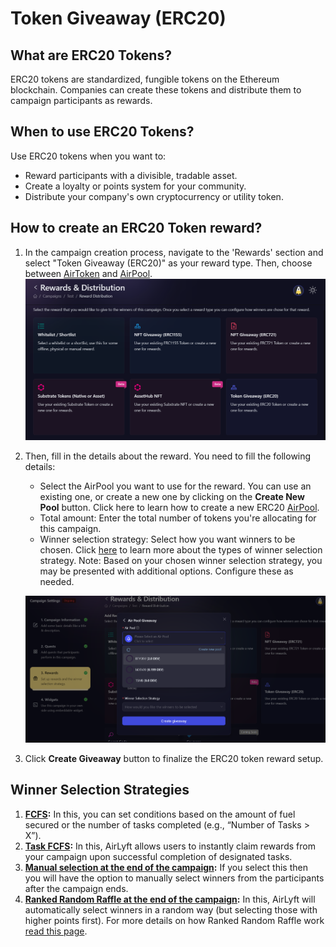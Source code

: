 # Token Giveaway (ERC20)

## What are ERC20 Tokens?

ERC20 tokens are standardized, fungible tokens on the Ethereum blockchain. Companies can create these tokens and distribute them to campaign participants as rewards.

## When to use ERC20 Tokens?

Use ERC20 tokens when you want to:

- Reward participants with a divisible, tradable asset.
- Create a loyalty or points system for your community.
- Distribute your company's own cryptocurrency or utility token.

## How to create an ERC20 Token reward?

1. In the campaign creation process, navigate to the 'Rewards' section and select "Token Giveaway (ERC20)" as your reward type. Then, choose between [AirToken](../../../air-token) and [AirPool](../../../air-pool).
![Creating a ERC20 Token Giveaway](../images/rewardsmain.png)

2. Then, fill in the details about the reward. You need to fill the following details:
    - Select the AirPool you want to use for the reward. You can use an existing one, or create a new one by clicking on the **Create New Pool** button. Click here to learn how to create a new ERC20 [AirPool](../../../air-pool/create-airpool-erc20).
    - Total amount: Enter the total number of tokens you're allocating for this campaign.
    - Winner selection strategy: Select how you want winners to be chosen. Click [here](../winner-selection) to learn more about the types of winner selection strategy. 
    Note: Based on your chosen winner selection strategy, you may be presented with additional options. Configure these as needed.

    ![ERC20 Token Creation](../images/erc20rewardcreation.png)

3. Click **Create Giveaway** button to finalize the ERC20 token reward setup.

## Winner Selection Strategies
1. **[FCFS](../winner-selection/fcfs):** In this, you can set conditions based on the amount of fuel secured or the number of tasks completed (e.g., “Number of Tasks > X”).
2. **[Task FCFS](../winner-selection/task-fcfs):** In this, AirLyft allows users to instantly claim rewards from your campaign upon successful completion of designated tasks.
3. **[Manual selection at the end of the campaign](../winner-selection/manual):** If you select this then you will have the option to manually select winners from the participants after the campaign ends.
4. **[Ranked Random Raffle at the end of the campaign](../winner-selection/ranked-random):** In this, AirLyft will automatically select winners in a random way (but selecting those with higher points first). For more details on how Ranked Random Raffle work [read this page](../winner-selection/ranked-random).